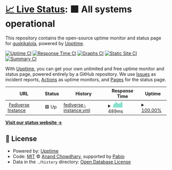 # [📈 Live Status](https://status.guskikalola.com): <!--live status--> **🟩 All systems operational**

This repository contains the open-source uptime monitor and status page for [guskikalola](https://status.guskikalola.com), powered by [Upptime](https://github.com/upptime/upptime).

[![Uptime CI](https://github.com/guskikalola/upptime/workflows/Uptime%20CI/badge.svg)](https://github.com/guskikalola/upptime/actions?query=workflow%3A%22Uptime+CI%22)
[![Response Time CI](https://github.com/guskikalola/upptime/workflows/Response%20Time%20CI/badge.svg)](https://github.com/guskikalola/upptime/actions?query=workflow%3A%22Response+Time+CI%22)
[![Graphs CI](https://github.com/guskikalola/upptime/workflows/Graphs%20CI/badge.svg)](https://github.com/guskikalola/upptime/actions?query=workflow%3A%22Graphs+CI%22)
[![Static Site CI](https://github.com/guskikalola/upptime/workflows/Static%20Site%20CI/badge.svg)](https://github.com/guskikalola/upptime/actions?query=workflow%3A%22Static+Site+CI%22)
[![Summary CI](https://github.com/guskikalola/upptime/workflows/Summary%20CI/badge.svg)](https://github.com/guskikalola/upptime/actions?query=workflow%3A%22Summary+CI%22)

With [Upptime](https://upptime.js.org), you can get your own unlimited and free uptime monitor and status page, powered entirely by a GitHub repository. We use [Issues](https://github.com/guskikalola/upptime/issues) as incident reports, [Actions](https://github.com/guskikalola/upptime/actions) as uptime monitors, and [Pages](https://status.guskikalola.com) for the status page.

<!--start: status pages-->
<!-- This summary is generated by Upptime (https://github.com/upptime/upptime) -->
<!-- Do not edit this manually, your changes will be overwritten -->
<!-- prettier-ignore -->
| URL | Status | History | Response Time | Uptime |
| --- | ------ | ------- | ------------- | ------ |
| <img alt="" src="https://icons.duckduckgo.com/ip3/social.guskikalola.com.ico" height="13"> [Fediverse Instance](https://social.guskikalola.com) | 🟩 Up | [fediverse-instance.yml](https://github.com/guskikalola/upptime/commits/HEAD/history/fediverse-instance.yml) | <details><summary><img alt="Response time graph" src="./graphs/fediverse-instance/response-time-week.png" height="20"> 489ms</summary><br><a href="https://status.guskikalola.com/history/fediverse-instance"><img alt="Response time 710" src="https://img.shields.io/endpoint?url=https%3A%2F%2Fraw.githubusercontent.com%2Fguskikalola%2Fupptime%2FHEAD%2Fapi%2Ffediverse-instance%2Fresponse-time.json"></a><br><a href="https://status.guskikalola.com/history/fediverse-instance"><img alt="24-hour response time 452" src="https://img.shields.io/endpoint?url=https%3A%2F%2Fraw.githubusercontent.com%2Fguskikalola%2Fupptime%2FHEAD%2Fapi%2Ffediverse-instance%2Fresponse-time-day.json"></a><br><a href="https://status.guskikalola.com/history/fediverse-instance"><img alt="7-day response time 489" src="https://img.shields.io/endpoint?url=https%3A%2F%2Fraw.githubusercontent.com%2Fguskikalola%2Fupptime%2FHEAD%2Fapi%2Ffediverse-instance%2Fresponse-time-week.json"></a><br><a href="https://status.guskikalola.com/history/fediverse-instance"><img alt="30-day response time 498" src="https://img.shields.io/endpoint?url=https%3A%2F%2Fraw.githubusercontent.com%2Fguskikalola%2Fupptime%2FHEAD%2Fapi%2Ffediverse-instance%2Fresponse-time-month.json"></a><br><a href="https://status.guskikalola.com/history/fediverse-instance"><img alt="1-year response time 710" src="https://img.shields.io/endpoint?url=https%3A%2F%2Fraw.githubusercontent.com%2Fguskikalola%2Fupptime%2FHEAD%2Fapi%2Ffediverse-instance%2Fresponse-time-year.json"></a></details> | <details><summary><a href="https://status.guskikalola.com/history/fediverse-instance">100.00%</a></summary><a href="https://status.guskikalola.com/history/fediverse-instance"><img alt="All-time uptime 94.17%" src="https://img.shields.io/endpoint?url=https%3A%2F%2Fraw.githubusercontent.com%2Fguskikalola%2Fupptime%2FHEAD%2Fapi%2Ffediverse-instance%2Fuptime.json"></a><br><a href="https://status.guskikalola.com/history/fediverse-instance"><img alt="24-hour uptime 100.00%" src="https://img.shields.io/endpoint?url=https%3A%2F%2Fraw.githubusercontent.com%2Fguskikalola%2Fupptime%2FHEAD%2Fapi%2Ffediverse-instance%2Fuptime-day.json"></a><br><a href="https://status.guskikalola.com/history/fediverse-instance"><img alt="7-day uptime 100.00%" src="https://img.shields.io/endpoint?url=https%3A%2F%2Fraw.githubusercontent.com%2Fguskikalola%2Fupptime%2FHEAD%2Fapi%2Ffediverse-instance%2Fuptime-week.json"></a><br><a href="https://status.guskikalola.com/history/fediverse-instance"><img alt="30-day uptime 96.92%" src="https://img.shields.io/endpoint?url=https%3A%2F%2Fraw.githubusercontent.com%2Fguskikalola%2Fupptime%2FHEAD%2Fapi%2Ffediverse-instance%2Fuptime-month.json"></a><br><a href="https://status.guskikalola.com/history/fediverse-instance"><img alt="1-year uptime 94.17%" src="https://img.shields.io/endpoint?url=https%3A%2F%2Fraw.githubusercontent.com%2Fguskikalola%2Fupptime%2FHEAD%2Fapi%2Ffediverse-instance%2Fuptime-year.json"></a></details>

<!--end: status pages-->

[**Visit our status website →**](https://status.guskikalola.com)

## 📄 License

- Powered by: [Upptime](https://github.com/upptime/upptime)
- Code: [MIT](./LICENSE) © [Anand Chowdhary](https://anandchowdhary.com), supported by [Pabio](https://pabio.com)
- Data in the `./history` directory: [Open Database License](https://opendatacommons.org/licenses/odbl/1-0/)
